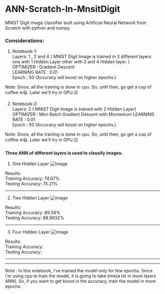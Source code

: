 # ANN-Scratch-In-MnsitDigit
MNIST Digit image classifier built using Artificial Neural Network from Scratch with python and numpy.  
  
### Considerations: 
1. Notebook-1:  
  Layers: 1 , 2 and 4 ( MNIST Digit Image is trained in 3 different layers one with 1 Hidden Layer other with 2 and 4 Hidden layer. )  
  OPTIMIZER : Gradient Descent  
  LEARNING RATE : 0.01  
  Epoch : 50 (Accuracy will boost on higher epochs.)
  
  Note: Since, all the training is done in cpu.  So, until then, go get a cup of coffee.☕😃. Later we'll try in GPU.😉  
  
    
2. Notebook-2:  
  Layers: 2 ( MNIST Digit Image is trained with 2 Hidden Layer)  
  OPTIMIZER : Mini-Batch Gradient Descent with Momentum 
  LEARNING RATE : 0.01  
  Epoch : 50 (Accuracy will boost on higher epochs.)
  
  Note: Since, all the training is done in cpu.  So, until then, go get a cup of coffee.☕😃. Later we'll try in GPU.😉
#### Three ANN of different layers is used to classify images.

1. One Hidden Layer 
  ![image](https://user-images.githubusercontent.com/40908371/173662434-a87069c7-049c-43be-959f-46b8a26986e5.png)
  
  Results:  
  Training Accuracy: 74.67%   
  Testing Accuracy: 75.21%    
  
  ---------------------------------------------------------------------------------------------------------------------------------------------------------------------  
    
2. Two Hidden Layer
 ![image](https://user-images.githubusercontent.com/40908371/173663019-e7d25df7-4111-4816-b694-cabe61d0f1a1.png)
     
  Results:  
  Training Accuracy: 89.34%   
  Testing Accuracy: 88.9932%    
   
   --------------------------------------------------------------------------------------------------------------------------------------------------------------------  
     
3. Four Hidden Layer
![image](https://user-images.githubusercontent.com/40908371/173862561-57e26da0-49dd-4437-ad12-9440ceaea7c4.png)
  
  
  Results:  
  Training Accuracy:  
  Testing Accuracy:   
  
   -------------------------------------------------------------------------------------------------------------------------------------------------------------------- 
   --------------------------------------------------------------------------------------------------------------------------------------------------------------------  
   

  
Note : In this notebook, i've trained the model only for few epochs. Since i'm using cpu to train the model, it is going to take time(a lot in more layers ANN).
So, if you want to get boost in the accuracy, train the model in more epochs. 
